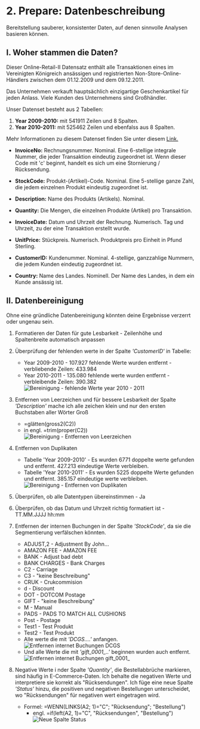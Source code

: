 # 2. Prepare: Datenbeschreibung

Bereitstellung sauberer, konsistenter Daten, auf denen sinnvolle Analysen basieren können.

## I. Woher stammen die Daten?

Dieser Online-Retail-II Datensatz enthält alle Transaktionen eines im Vereinigten Königreich ansässigen und registrierten Non-Store-Online-Händlers zwischen dem 01.12.2009 und dem 09.12.2011.

Das Unternehmen verkauft hauptsächlich einzigartige Geschenkartikel für jeden Anlass. Viele Kunden des Unternehmens sind Großhändler.

Unser Datenset besteht aus 2 Tabellen:

1. **Year 2009-2010:** mit 541911 Zeilen und 8 Spalten.
2. **Year 2010-2011:** mit 525462 Zeilen und ebenfalss aus 8 Spalten.

Mehr Informationen zu diesem Datenset finden Sie unter diesem [Link.](archive.ics.uci.edu/dataset/502/online+retail+ii)

* **InvoiceNo:** Rechnungsnummer. Nominal. Eine 6-stellige integrale Nummer, die jeder Transaktion eindeutig zugeordnet ist. Wenn dieser Code mit 'c' beginnt, handelt es sich um eine Stornierung / Rücksendung.

* **StockCode:** Produkt-(Artikel)-Code. Nominal. Eine 5-stellige ganze Zahl, die jedem einzelnen Produkt eindeutig zugeordnet ist.

* **Description:** Name des Produkts (Artikels). Nominal.

* **Quantity:** Die Mengen, die einzelnen Produkte (Artikel) pro Transaktion.
	 
* **InvoiceDate:** Datum und Uhrzeit der Rechnung. Numerisch. Tag und Uhrzeit, zu der eine Transaktion erstellt wurde.
	 
* **UnitPrice:** Stückpreis. Numerisch. Produktpreis pro Einheit in Pfund Sterling.
	 
* **CustomerID:** Kundenummer. Nominal. 4-stellige, ganzzahlige Nummern, die jedem Kunden eindeutig zugeordnet ist.
	 
* **Country:** Name des Landes. Nominell. Der Name des Landes, in dem ein Kunde ansässig ist.

## II. Datenbereinigung

Ohne eine gründliche Datenbereinigung könnten deine Ergebnisse verzerrt oder ungenau sein.

1. Formatieren der Daten für gute Lesbarkeit  -  Zeilenhöhe und Spaltenbreite automatisch anpassen
	
2. Überprüfung der fehlenden werte in der Spalte *'CustomerID'* in Tabelle:
	- Year 2009-2010 - 107.927 fehlende Werte wurden entfernt - verbliebende Zeilen: 433.984
	- Year 2010-2011 - 135.080 fehlende werte wurden entfernt - verbleibende Zeilen: 390.382
   		![Bereinigung - fehlende Werte year 2010 - 2011](https://github.com/user-attachments/assets/7f815586-b01e-4aa9-9c2c-df82e2853bb7)
		
3. Entfernen von Leerzeichen und für bessere Lesbarkeit der Spalte *'Description'* mache ich alle zeichen klein und nur den ersten Buchstaben aller Wörter Groß
   - =glätten(gross2(C2))
   - in engl. =trim(proper(C2))
  ![Bereinigung - Entfernen von Leerzeichen](https://github.com/user-attachments/assets/cbad383c-cd8c-4c81-b62f-b098d1a7a697)
	
5. Entfernen von Duplikaten
	- Tabelle 'Year 2009-2010' - Es wurden 6771 doppelte werte gefunden und entfernt. 427.213 eindeutige Werte verbleiben.
	- Tabelle 'Year 2010-2011' - Es wurden 5225 doppelte Werte gefunden und entfernt. 385.157 eindeutige werte verbleiben.
  ![Bereinigung - Entfernen von Duplikaten](https://github.com/user-attachments/assets/31dd3ad3-1999-4e42-9a42-aa603217a82c)

		
6. Überprüfen, ob alle Datentypen übereinstimmen    -   Ja
	
7. Überprüfen, ob das Datum und Uhrzeit richtig formatiert ist   -   TT.MM.JJJJ hh:mm
	
8. Entfernen der internen Buchungen in der Spalte *'StockCode'*, da sie die Segmentierung verfälschen könnten.
	- ADJUST,2 		- 	Adjustment By John...
	-	AMAZON FEE		-	AMAZON FEE
	-	BANK			-	Adjust bad debt
	-	BANK CHARGES	-	Bank Charges
	-	C2				-	Carriage
	-	C3				- 	"keine Beschreibung"
	-	CRUK			- 	Crukcommision
	-	d				-	Discount
	-	DOT				- 	DOTCOM	Postage
	-	GIFT			- 	"keine Beschreibung"
	-	M 				- 	Manual
	-	PADS			- 	PADS TO MATCH ALL CUSHIONS
	-	Post 			- 	Postage
	-	Test1			-	Test Produkt
	-	Test2			- 	Test Produkt
	-	Alle werte die mit *'DCGS....'* anfangen.
![Entfernen internet Buchungen DCGS](https://github.com/user-attachments/assets/966e51b7-39c6-4f8e-a9a8-54f6eacd7ceb)
	-	Und alle Werte die mit *'gift_0001_..'* beginnen wurden auch entfernt.
![Entfernen internet Buchungen gift_0001_](https://github.com/user-attachments/assets/48fe4856-1ef4-47a8-b661-e1e1474c9cdd)

8. Negative Werte i nder Spalte *'Quantity'*, die Bestellabbrüche markieren, sind häufig in E-Commerce-Daten. Ich behalte die negativen Werte und interpretiere sie korrekt als "Rücksendungen".
Ich füge eine neue Spalte *'Status'* hinzu, die positiven und negativen Bestellungen unterscheidet, wo "Rücksendungen" für negativen wert eingetragen wird.
   - Formel: =WENN(LINKS(A2; 1)="C"; "Rücksendung"; "Bestellung")
     + engl. =if(left(A2, 1)="C", "Rücksendungen", "Bestellung")
  ![Neue Spalte Status](https://github.com/user-attachments/assets/4c4ae570-0b35-42e4-b437-1d4d03bf252c)
